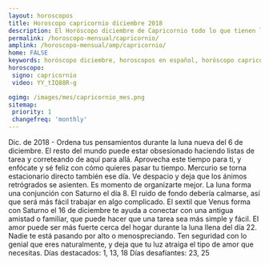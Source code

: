 ```yaml
---
layout: horoscopos
title: Horoscopo capricornio diciembre 2018
description: El Horóscopo diciembre de Capricornio todo lo que tienen los astros preparados para este mes, amor, trabajo, familia. Todo sobre astrologia, tarot, predicciones. Horoscopo gratis en español, predicciones y astrología.
permalink: /horoscopo-mensual/capricornio/
amplink: /horoscopo-mensual/amp/capricornio/
home: FALSE
keywords: horóscopo diciembre, horoscopos en español, horóscopo capricornio diciembre , horóscopo esperanza gracia, horoscop, horóscopos gratis, horoscopo capricornio, Tarot, Astrologia, Zodíaco, capricornio, horoscopo gratis, horoscopo del mes 
horoscopo:
 signo: capricornio
 video: YY_tIQ88R-g

ogimg: /images/mes/capricornio_mes.png
sitemap:
 priority: 1
 changefreq: 'monthly'
---
```



Dic. de 2018 - Ordena tus pensamientos durante la luna nueva del 6 de diciembre. El resto del mundo puede estar obsesionado haciendo listas de tarea y correteando de aquí para allá. Aprovecha este tiempo para ti, y enfócate y sé feliz con cómo quieres pasar tu tiempo. Mercurio se torna estacionario directo también ese día. Ve despacio y deja que los ánimos retrógrados se asienten. Es momento de organizarte mejor. 
La luna forma una conjunción con Saturno el día 8. El ruido de fondo debería calmarse, así que será más fácil trabajar en algo complicado. El sextil que Venus forma con Saturno el 16 de diciembre te ayuda a conectar con una antigua amistad o familiar, que puede hacer que una tarea sea más simple y fácil. 
El amor puede ser más fuerte cerca del hogar durante la luna llena del día 22. Nadie te está pasando por alto o menospreciando. Ten seguridad con lo genial que eres naturalmente, y deja que tu luz atraiga el tipo de amor que necesitas. 
Días destacados: 1, 13, 18
Días desafiantes: 23, 25